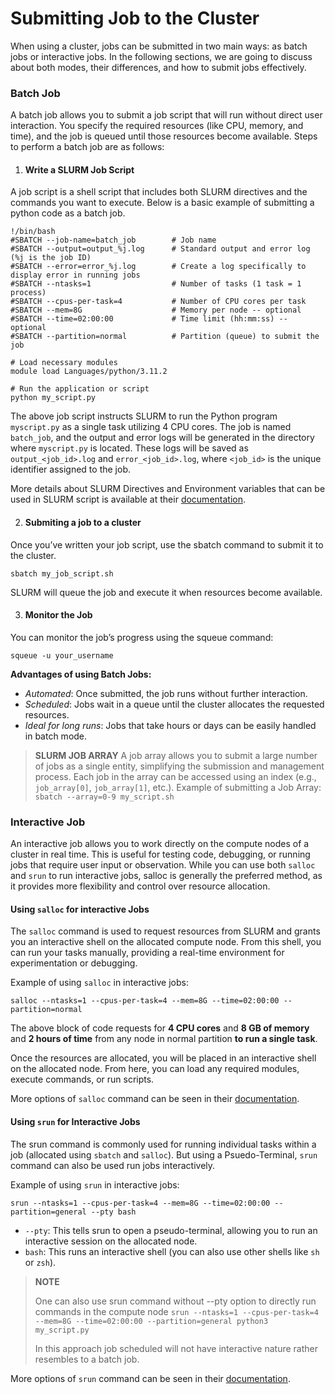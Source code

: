 # Submitting Job to the Cluster

When using a cluster, jobs can be submitted in two main ways: as batch jobs or interactive jobs. In the following sections, we are going to discuss about both modes, their differences, and how to submit jobs effectively.

### Batch Job
A batch job allows you to submit a job script that will run without direct user interaction. You specify the required resources (like CPU, memory, and time), and the job is queued until those resources become available. Steps to perform a batch job are as follows:

1. #### Write a SLURM Job Script

A job script is a shell script that includes both SLURM directives and the commands you want to execute. Below is a basic example of submitting a python code as a batch job.
```
!/bin/bash
#SBATCH --job-name=batch_job        # Job name
#SBATCH --output=output_%j.log      # Standard output and error log (%j is the job ID)
#SBATCH --error=error_%j.log        # Create a log specifically to display error in running jobs
#SBATCH --ntasks=1                  # Number of tasks (1 task = 1 process)
#SBATCH --cpus-per-task=4           # Number of CPU cores per task
#SBATCH --mem=8G                    # Memory per node -- optional
#SBATCH --time=02:00:00             # Time limit (hh:mm:ss) -- optional
#SBATCH --partition=normal          # Partition (queue) to submit the job

# Load necessary modules
module load Languages/python/3.11.2

# Run the application or script
python my_script.py
```

The above job script instructs SLURM to run the Python program `myscript.py` as a single task utilizing 4 CPU cores. The job is named `batch_job`, and the output and error logs will be generated in the directory where `myscript.py` is located. These logs will be saved as `output_<job_id>.log` and `error_<job_id>.log`, where `<job_id>` is the unique identifier assigned to the job.

More details about SLURM Directives and Environment variables that can be used in SLURM script is available at their [documentation](https://slurm.schedmd.com/sbatch.html).

2. #### Submiting a job to a cluster

Once you’ve written your job script, use the sbatch command to submit it to the cluster.

```
sbatch my_job_script.sh
```
SLURM will queue the job and execute it when resources become available.

3.  #### Monitor the Job

You can monitor the job’s progress using the squeue command:
```
squeue -u your_username
```

**Advantages of using Batch Jobs:**
- *Automated*: Once submitted, the job runs without further interaction.
- *Scheduled*: Jobs wait in a queue until the cluster allocates the requested resources.
- *Ideal for long runs*: Jobs that take hours or days can be easily handled in batch mode.


> **SLURM JOB ARRAY**
> A job array allows you to submit a large number of jobs as a single entity, simplifying the submission and management process. Each job in the array can be accessed using an index (e.g., `job_array[0]`, `job_array[1]`, etc.).
> Example of submitting a Job Array:  ` sbatch --array=0-9 my_script.sh`

### Interactive Job

An interactive job allows you to work directly on the compute nodes of a cluster in real time. This is useful for testing code, debugging, or running jobs that require user input or observation. While you can use both `salloc` and `srun` to run interactive jobs, salloc is generally the preferred method, as it provides more flexibility and control over resource allocation.

#### Using `salloc` for interactive Jobs

The `salloc` command is used to request resources from SLURM and grants you an interactive shell on the allocated compute node. From this shell, you can run your tasks manually, providing a real-time environment for experimentation or debugging.

Example of using `salloc` in interactive jobs:

```
salloc --ntasks=1 --cpus-per-task=4 --mem=8G --time=02:00:00 --partition=normal
```

The above block of code requests for **4 CPU cores** and **8 GB of memory** and **2 hours of time** from any node in normal partition **to run a single task**.  

Once the resources are allocated, you will be placed in an interactive shell on the allocated node. From here, you can load any required modules, execute commands, or run scripts.

More options of `salloc` command can be seen in their [documentation](https://slurm.schedmd.com/salloc.html).

#### Using ```srun``` for Interactive Jobs

The srun command is commonly used for running individual tasks within a job (allocated using ```sbatch``` and ```salloc```). But using a Psuedo-Terminal, `srun` command can also be used run jobs interactively.

Example of using `srun` in interactive jobs:

```
srun --ntasks=1 --cpus-per-task=4 --mem=8G --time=02:00:00 --partition=general --pty bash
```

- ```--pty```: This tells srun to open a pseudo-terminal, allowing you to run an interactive session on the allocated node.
- ```bash```: This runs an interactive shell (you can also use other shells like ```sh``` or ```zsh```).

> **NOTE** 
>
> One can also use srun command without --pty option to directly run commands in the compute node
> ```srun --ntasks=1 --cpus-per-task=4 --mem=8G --time=02:00:00 --partition=general python3 my_script.py```
> 
> In this approach job scheduled will not have interactive nature rather resembles to a batch job.

More options of `srun` command can be seen in their [documentation](https://slurm.schedmd.com/srun.html).